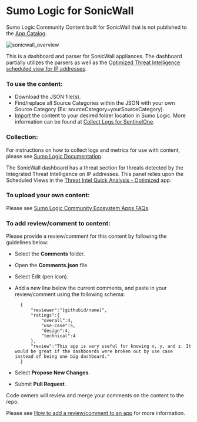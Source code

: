 # Sumo Logic for SonicWall
Sumo Logic Community Content built for SonicWall that is not published to the [App Catalog](https://help.sumologic.com/docs/integrations/).

![sonicwall_overview](Screenshots/sonicwall_overview.png)

This is a dashboard and parser for SonicWall appliances. The dashboard partially utilizes the parsers as well as the [Optimized Threat Intelligence scheduled view for IP addresses](https://github.com/SumoLogic/sumologic-content/blob/master/Sumo-Logic-Tools/Threat_Intelligence_Optimized/scheduled-views.txt).

### To use the content:
- Download the JSON file(s).
- Find/replace all Source Categories within the JSON with your own Source Category (Ex: sourceCategory=yourSourceCategory).
- [Import](https://help.sumologic.com/docs/get-started/library/#import-content) the content to your desired folder location in Sumo Logic. More information can be found at [Collect Logs for SentinelOne](https://help.sumologic.com/docs/send-data/collect-from-other-data-sources/collect-logs-sentinelone/).

### Collection:
For instructions on how to collect logs and metrics for use with content, please see [Sumo Logic Documentation](https://help.sumologic.com/docs/send-data/).

The SonicWall dashboard has a threat section for threats detected by the Integrated Threat Intelligence on IP addresses. This panel relies upon the Scheduled Views in the [Threat Intel Quick Analysis - Optimized](https://github.com/SumoLogic/sumologic-content/tree/master/Sumo-Logic-Tools/Threat_Intelligence_Optimized) app.

### To upload your own content:
Please see [Sumo Logic Community Ecosystem Apps FAQs](https://help.sumologic.com/docs/integrations/community-ecosystem-apps/#faq).

### To add review/comment to content:
Please provide a review/comment for this content by following the guidelines below:

- Select the **Comments** folder.
- Open the **Comments.json** file.
- Select Edit (pen icon).
- Add a new line below the current comments, and paste in your review/comment using the following schema:

        {
            "reviewer":"[githubid/name]",
            "ratings":{
                "overall":4,
                "use-case":5,
                "design":4,
                "technical":4
            },
            "review":"This app is very useful for knowing x, y, and z. It would be great if the dashboards were broken out by use case instead of being one big dashboard."
        }


- Select **Propose New Changes**.
- Submit **Pull Request**.

Code owners will review and merge your comments on the content to the repo.

Please see [How to add a review/comment to an app](https://help.sumologic.com/docs/integrations/community-ecosystem-apps/#how-do-i-add-a-reviewrating-to-an-app) for more information.